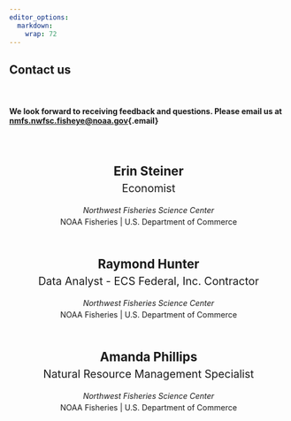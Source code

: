 ```yaml
---
editor_options: 
  markdown: 
    wrap: 72
---
```


## Contact us

<br>

#### We look forward to receiving feedback and questions. Please email us at [**nmfs.nwfsc.fisheye\@noaa.gov**](mailto:nmfs.nwfsc.fisheye@noaa.gov){.email}

<br> <br>

<div style="text-align: center; line-height: 1.5;">

<span style="font-size:1.6em; font-weight:bold;">Erin Steiner</span><br>
<span style="font-size:1.4em;">Economist</span><br>

<i>Northwest Fisheries Science Center</i><br>
NOAA Fisheries | U.S. Department of Commerce

<br>

<span style="font-size:1.6em; font-weight:bold;">Raymond Hunter</span><br>
<span style="font-size:1.4em;">Data Analyst - ECS Federal, Inc. Contractor</span><br>

<i>Northwest Fisheries Science Center</i><br>
NOAA Fisheries | U.S. Department of Commerce

<br>

<span style="font-size:1.6em; font-weight:bold;">Amanda Phillips</span><br>
<span style="font-size:1.4em;">Natural Resource Management Specialist</span><br>

<i>Northwest Fisheries Science Center</i><br>
NOAA Fisheries | U.S. Department of Commerce


</div>
